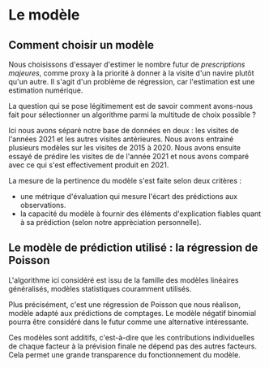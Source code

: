 # Le modèle

## Comment choisir un modèle

Nous choisissons d'essayer d'estimer le nombre futur de *prescriptions 
majeures*, comme proxy à la priorité à donner à la visite d'un navire plutôt 
qu'un autre. Il s'agit d'un problème de régression, car l'estimation est une estimation 
numérique. 

La question qui se pose légitimement est de savoir comment avons-nous fait 
pour sélectionner un algorithme parmi la multitude de choix possible ?

Ici nous avons séparé notre base de données en deux : les visites de l'années 
2021 et les autres visites antérieures. Nous avons entrainé plusieurs modèles 
sur les visites de 2015 à 2020. Nous avons ensuite essayé de prédire les 
visites de de l'année 2021 et nous avons comparé avec ce qui s'est 
effectivement produit en 2021.

La mesure de la pertinence du modèle s'est faite selon deux critères :

- une métrique d'évaluation qui mesure l'écart des prédictions aux 
  observations.
- la capacité du modèle à fournir des éléments d'explication fiables quant à 
  sa prédiction (selon notre apprèciation personnelle). 

## Le modèle de prédiction utilisé : la régression de Poisson

L'algorithme ici considéré est issu de la famille des modèles linéaires 
généralisés, modèles statistiques couramment utilisés. 

Plus précisément, c'est une régression de Poisson que nous réalison, modèle 
adapté aux prédictions de comptages. Le modèle négatif binomial pourra être 
considéré dans le futur comme une alternative intéressante. 

Ces modèles sont additifs, c'est-à-dire que les contributions individuelles de 
chaque facteur à la prévision finale ne dépend pas des autres facteurs. Cela 
permet une grande transparence du fonctionnement du modèle. 

